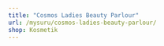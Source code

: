 ```yaml
---
title: "Cosmos Ladies Beauty Parlour"
url: /mysuru/cosmos-ladies-beauty-parlour/
shop: Kosmetik
---
```


